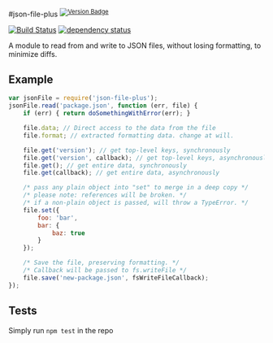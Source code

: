 #json-file-plus <sup>[![Version Badge][2]][1]</sup>

[![Build Status][3]][4] [![dependency status][5]][6]

A module to read from and write to JSON files, without losing formatting, to minimize diffs.

## Example
```js
var jsonFile = require('json-file-plus');
jsonFile.read('package.json', function (err, file) {
	if (err) { return doSomethingWithError(err); }

	file.data; // Direct access to the data from the file
	file.format; // extracted formatting data. change at will.

	file.get('version'); // get top-level keys, synchronously
	file.get('version', callback); // get top-level keys, asynchronously
	file.get(); // get entire data, synchronously
	file.get(callback); // get entire data, asynchronously

	/* pass any plain object into "set" to merge in a deep copy */
	/* please note: references will be broken. */
	/* if a non-plain object is passed, will throw a TypeError. */
	file.set({
		foo: 'bar',
		bar: {
			baz: true
		}
	});

	/* Save the file, preserving formatting. */
	/* Callback will be passed to fs.writeFile */
	file.save('new-package.json', fsWriteFileCallback);
});
```

## Tests
Simply run `npm test` in the repo

[1]: https://npmjs.org/package/json-file-plus
[2]: http://vb.teelaun.ch/ljharb/node-json-file.svg
[3]: https://travis-ci.org/ljharb/node-json-file.png
[4]: https://travis-ci.org/ljharb/node-json-file
[5]: https://david-dm.org/ljharb/node-json-file.png
[6]: https://david-dm.org/ljharb/node-json-file

